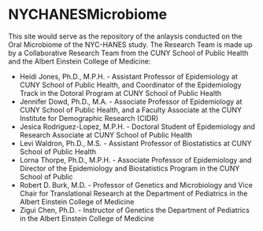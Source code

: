 NYCHANESMicrobiome
==================

This site would serve as the repository of the anlaysis conducted on the Oral Microbiome of the NYC-HANES study.  The Research Team is made up by a Collaborative Research Team from the CUNY School of Public Health and the Albert Einstein College of Medicine:
* Heidi Jones, Ph.D., M.P.H. - Assistant Professor of Epidemiology at CUNY School of Public Health, and Coordinator of the Epidemiology Track in the Dotoral Program at CUNY School of Public Health
* Jennifer Dowd, Ph.D., M.A. - Associate Professor of Epidemiology at CUNY School of Public Health, and a Faculty Associate at the CUNY Institute for Demographic Research (CIDR)
* Jesica Rodriguez-Lopez, M.P.H. - Doctoral Student of Epidemiology and Research Associate at CUNY School of Public Health
* Levi Waldron, Ph.D., M.S. - Assistant Professor of Biostatistics at CUNY School of Public Health
* Lorna Thorpe, Ph.D., M.P.H. - Associate Professor of Epidemiology and Director of the Epidemiology and Biostatistics Program in the CUNY School of Public
* Robert D. Burk, M.D. - Professor of Genetics and Microbiology and Vice Chair for Translational Research at the Department of Pediatrics in the Albert Einstein College of Medicine
* Zigui Chen, Ph.D. - Instructor of Genetics the Department of Pediatrics in the Albert Einstein College of Medicine
